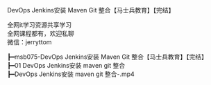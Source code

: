 DevOps Jenkins安装 Maven Git 整合【马士兵教育】【完结】

全网it学习资源共享学习<br>全网课程都有，欢迎私聊<br>微信：jerryttom<br>

┣━msb075-DevOps Jenkins安装 Maven Git 整合【马士兵教育】【完结】<br> ┣━01 DevOps Jenkins安装 maven git 整合<br> ┣━DevOps Jenkins安装 maven git 整合-.mp4